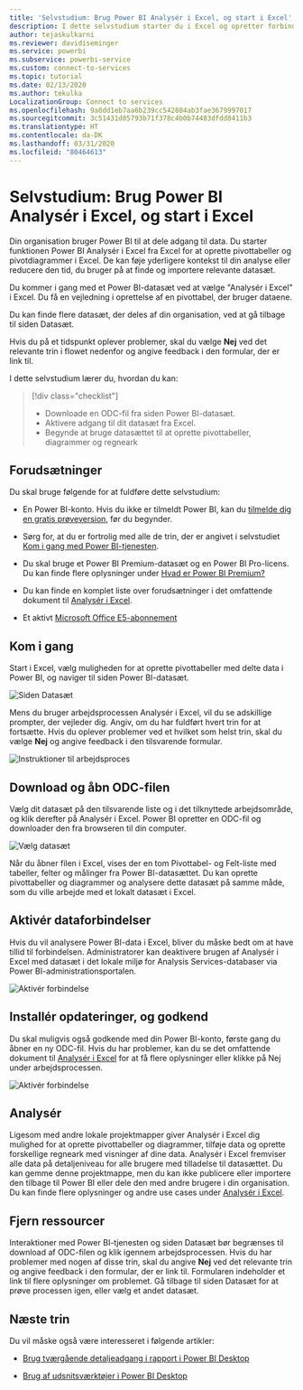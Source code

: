 ```yaml
---
title: 'Selvstudium: Brug Power BI Analysér i Excel, og start i Excel'
description: I dette selvstudium starter du i Excel og opretter forbindelse til siden Power BI-datasæt for at importere datasæt i Excel.
author: tejaskulkarni
ms.reviewer: davidiseminger
ms.service: powerbi
ms.subservice: powerbi-service
ms.custom: connect-to-services
ms.topic: tutorial
ms.date: 02/13/2020
ms.author: tekulka
LocalizationGroup: Connect to services
ms.openlocfilehash: 9a8dd1eb7aa6b239cc542884ab3fae3679997017
ms.sourcegitcommit: 3c51431d85793b71f378c4b0b74483dfdd8411b3
ms.translationtype: HT
ms.contentlocale: da-DK
ms.lasthandoff: 03/31/2020
ms.locfileid: "80464613"
---
```

# <a name="tutorial-use-power-bi-analyze-in-excel-starting-in-excel"></a>Selvstudium: Brug Power BI Analysér i Excel, og start i Excel

Din organisation bruger Power BI til at dele adgang til data. Du starter funktionen Power BI Analysér i Excel fra Excel for at oprette pivottabeller og pivotdiagrammer i Excel. De kan føje yderligere kontekst til din analyse eller reducere den tid, du bruger på at finde og importere relevante datasæt.

Du kommer i gang med et Power BI-datasæt ved at vælge "Analysér i Excel" i Excel. Du få en vejledning i oprettelse af en pivottabel, der bruger dataene.  

Du kan finde flere datasæt, der deles af din organisation, ved at gå tilbage til siden Datasæt.

Hvis du på et tidspunkt oplever problemer, skal du vælge **Nej** ved det relevante trin i flowet nedenfor og angive feedback i den formular, der er link til.  

I dette selvstudium lærer du, hvordan du kan:

> [!div class="checklist"]
> * Downloade en ODC-fil fra siden Power BI-datasæt.
> * Aktivere adgang til dit datasæt fra Excel.
> * Begynde at bruge datasættet til at oprette pivottabeller, diagrammer og regneark

## <a name="prerequisites"></a>Forudsætninger

Du skal bruge følgende for at fuldføre dette selvstudium:

* En Power BI-konto. Hvis du ikke er tilmeldt Power BI, kan du [tilmelde dig en gratis prøveversion](https://app.powerbi.com/signupredirect?pbi_source=web), før du begynder.

* Sørg for, at du er fortrolig med alle de trin, der er angivet i selvstudiet [Kom i gang med Power BI-tjenesten](https://docs.microsoft.com/power-bi/service-get-started).

* Du skal bruge et Power BI Premium-datasæt og en Power BI Pro-licens. Du kan finde flere oplysninger under [Hvad er Power BI Premium?](https://docs.microsoft.com/power-bi/service-premium-what-is)

* Du kan finde en komplet liste over forudsætninger i det omfattende dokument til [Analysér i Excel](https://docs.microsoft.com/power-bi/service-analyze-in-excel#requirements).

* Et aktivt [Microsoft Office E5-abonnement](https://www.microsoft.com/microsoft-365/business/office-365-enterprise-e5-business-software?activetab=pivot%3aoverviewtab)

## <a name="get-started"></a>Kom i gang

Start i Excel, vælg muligheden for at oprette pivottabeller med delte data i Power BI, og naviger til siden Power BI-datasæt.

![Siden Datasæt](media/service-tutorial-analyze-in-excel/tutorial-analyze-in-excel-01.png)

Mens du bruger arbejdsprocessen Analysér i Excel, vil du se adskillige prompter, der vejleder dig. Angiv, om du har fuldført hvert trin for at fortsætte. Hvis du oplever problemer ved et hvilket som helst trin, skal du vælge **Nej** og angive feedback i den tilsvarende formular.

![Instruktioner til arbejdsproces](media/service-tutorial-analyze-in-excel/tutorial-analyze-in-excel-02.png)

## <a name="download-and-open-the-odc-file"></a>Download og åbn ODC-filen

Vælg dit datasæt på den tilsvarende liste og i det tilknyttede arbejdsområde, og klik derefter på Analysér i Excel. Power BI opretter en ODC-fil og downloader den fra browseren til din computer.

![Vælg datasæt](media/service-tutorial-analyze-in-excel/tutorial-analyze-in-excel-03.png)

Når du åbner filen i Excel, vises der en tom Pivottabel- og Felt-liste med tabeller, felter og målinger fra Power BI-datasættet. Du kan oprette pivottabeller og diagrammer og analysere dette datasæt på samme måde, som du ville arbejde med et lokalt datasæt i Excel.

## <a name="enable-data-connections"></a>Aktivér dataforbindelser

Hvis du vil analysere Power BI-data i Excel, bliver du måske bedt om at have tillid til forbindelsen. Administratorer kan deaktivere brugen af Analysér i Excel med datasæt i det lokale miljø for Analysis Services-databaser via Power BI-administrationsportalen.

![Aktivér forbindelse](media/service-tutorial-analyze-in-excel/tutorial-analyze-in-excel-04.png)

## <a name="install-updates-and-authenticate"></a>Installér opdateringer, og godkend

Du skal muligvis også godkende med din Power BI-konto, første gang du åbner en ny ODC-fil.  Hvis du har problemer, kan du se det omfattende dokument til [Analysér i Excel](https://docs.microsoft.com/power-bi/service-analyze-in-excel#sign-in-to-power-bi ) for at få flere oplysninger eller klikke på Nej under arbejdsprocessen.

![Aktivér forbindelse](media/service-tutorial-analyze-in-excel/tutorial-analyze-in-excel-05.png)

## <a name="analyze-away"></a>Analysér

Ligesom med andre lokale projektmapper giver Analysér i Excel dig mulighed for at oprette pivottabeller og diagrammer, tilføje data og oprette forskellige regneark med visninger af dine data. Analysér i Excel fremviser alle data på detaljeniveau for alle brugere med tilladelse til datasættet. Du kan gemme denne projektmappe, men du kan ikke publicere eller importere den tilbage til Power BI eller dele den med andre brugere i din organisation. Du kan finde flere oplysninger og andre use cases under [Analysér i Excel](https://docs.microsoft.com/power-bi/service-analyze-in-excel#analyze-away).

## <a name="clean-up-resources"></a>Fjern ressourcer

Interaktioner med Power BI-tjenesten og siden Datasæt bør begrænses til download af ODC-filen og klik igennem arbejdsprocessen. Hvis du har problemer med nogen af disse trin, skal du angive **Nej** ved det relevante trin og angive feedback i den formular, der er link til. Formularen indeholder et link til flere oplysninger om problemet. Gå tilbage til siden Datasæt for at prøve processen igen, eller vælg et andet datasæt.

## <a name="next-steps"></a>Næste trin

Du vil måske også være interesseret i følgende artikler:

* [Brug tværgående detaljeadgang i rapport i Power BI Desktop](https://docs.microsoft.com/power-bi/desktop-cross-report-drill-through)

* [Brug af udsnitsværktøjer i Power BI Desktop](https://docs.microsoft.com/power-bi/visuals/power-bi-visualization-slicers)
